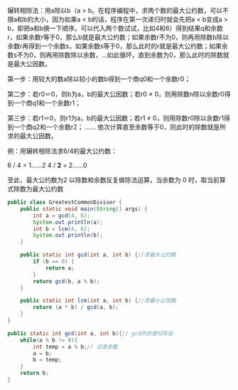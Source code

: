 

辗转相除法：用a除以b（a > b。在程序编程中，求两个数的最大公约数，可以不限a和b的大小，因为如果a < b的话，程序在第一次递归时就会先把a < b变成a > b，即把a和b换一下顺序。可以代入两个数试试，比如4和6）得到结果q和余数r，如果余数r等于0，那么b就是最大公约数；如果余数r不为0，则再用除数b除以余数r再得到一个余数s，如果余数s等于0，那么此时的r就是最大公约数；如果余数s不为0，则再用除数除以余数，…如此循环，直到余数为0，那么此时的除数就是最大公因数。

第一步：用较大的数a除以较小的数b得到一个商q0和一个余数r0；

第二步：若r0＝0，则b为a，b的最大公因数；若r0 ≠ 0，则用除数n除以余数r0得到一个商q1和一个余数r1；

第三步：若r1＝0，则r1为a，b的最大公因数；若r1 ≠ 0，则用除数r0除以余数r1得到一个商q2和一个余数r2；
......
依次计算直至余数等于0，则此时的除数就是所求的最大公因数。

例：用辗转相除法求6/4的最大公约数：

6 / 4 = 1......2
4 / **2** = 2......0

至此，最大公约数为2
以除数和余数反复做除法运算，当余数为 0 时，取当前算式除数为最大公约数

```java
public class GreatestCommonDivisor {
    public static void main(String[] args) {
        int a = gcd(4, 6);
        System.out.println(a);
        int b = lcm(4, 6);
        System.out.println(b);
    }

    public static int gcd(int a, int b) {//求最大公约数
        if (b == 0) {
            return a;
        }
        return gcd(b, a % b);
    }

    public static int lcm(int a, int b) {//求最小公倍数
        return (a * b) / gcd(a, b);
    }
}
```
```java
public static int gcd(int a, int b){// gcd的非递归写法
    while(a % b != 0){
        int temp = a % b;// 记录余数
        a = b;
        b = temp;
    }
    return b;
}
```